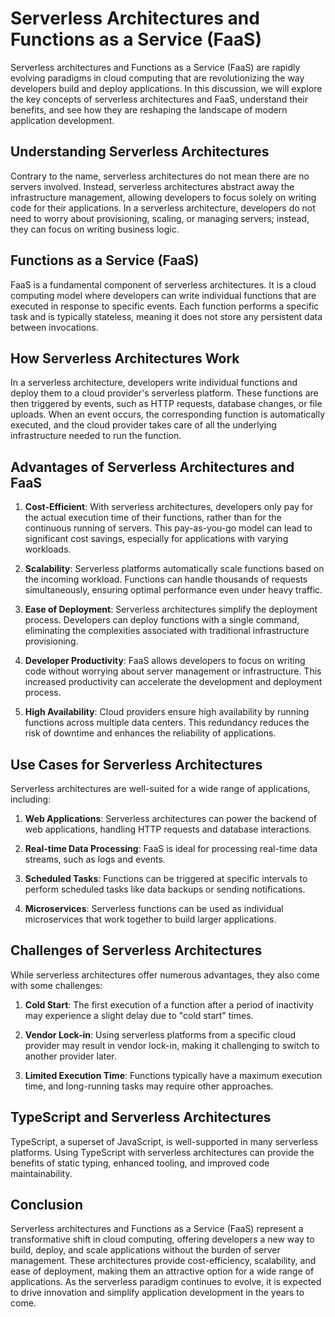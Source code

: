 # Serverless Architectures and Functions as a Service (FaaS)

Serverless architectures and Functions as a Service (FaaS) are rapidly evolving paradigms in cloud computing that are revolutionizing the way developers build and deploy applications. In this discussion, we will explore the key concepts of serverless architectures and FaaS, understand their benefits, and see how they are reshaping the landscape of modern application development.

## Understanding Serverless Architectures

Contrary to the name, serverless architectures do not mean there are no servers involved. Instead, serverless architectures abstract away the infrastructure management, allowing developers to focus solely on writing code for their applications. In a serverless architecture, developers do not need to worry about provisioning, scaling, or managing servers; instead, they can focus on writing business logic.

## Functions as a Service (FaaS)

FaaS is a fundamental component of serverless architectures. It is a cloud computing model where developers can write individual functions that are executed in response to specific events. Each function performs a specific task and is typically stateless, meaning it does not store any persistent data between invocations.

## How Serverless Architectures Work

In a serverless architecture, developers write individual functions and deploy them to a cloud provider's serverless platform. These functions are then triggered by events, such as HTTP requests, database changes, or file uploads. When an event occurs, the corresponding function is automatically executed, and the cloud provider takes care of all the underlying infrastructure needed to run the function.

## Advantages of Serverless Architectures and FaaS

1. **Cost-Efficient**: With serverless architectures, developers only pay for the actual execution time of their functions, rather than for the continuous running of servers. This pay-as-you-go model can lead to significant cost savings, especially for applications with varying workloads.

2. **Scalability**: Serverless platforms automatically scale functions based on the incoming workload. Functions can handle thousands of requests simultaneously, ensuring optimal performance even under heavy traffic.

3. **Ease of Deployment**: Serverless architectures simplify the deployment process. Developers can deploy functions with a single command, eliminating the complexities associated with traditional infrastructure provisioning.

4. **Developer Productivity**: FaaS allows developers to focus on writing code without worrying about server management or infrastructure. This increased productivity can accelerate the development and deployment process.

5. **High Availability**: Cloud providers ensure high availability by running functions across multiple data centers. This redundancy reduces the risk of downtime and enhances the reliability of applications.

## Use Cases for Serverless Architectures

Serverless architectures are well-suited for a wide range of applications, including:

1. **Web Applications**: Serverless architectures can power the backend of web applications, handling HTTP requests and database interactions.

2. **Real-time Data Processing**: FaaS is ideal for processing real-time data streams, such as logs and events.

3. **Scheduled Tasks**: Functions can be triggered at specific intervals to perform scheduled tasks like data backups or sending notifications.

4. **Microservices**: Serverless functions can be used as individual microservices that work together to build larger applications.

## Challenges of Serverless Architectures

While serverless architectures offer numerous advantages, they also come with some challenges:

1. **Cold Start**: The first execution of a function after a period of inactivity may experience a slight delay due to "cold start" times.

2. **Vendor Lock-in**: Using serverless platforms from a specific cloud provider may result in vendor lock-in, making it challenging to switch to another provider later.

3. **Limited Execution Time**: Functions typically have a maximum execution time, and long-running tasks may require other approaches.

## TypeScript and Serverless Architectures

TypeScript, a superset of JavaScript, is well-supported in many serverless platforms. Using TypeScript with serverless architectures can provide the benefits of static typing, enhanced tooling, and improved code maintainability.

## Conclusion

Serverless architectures and Functions as a Service (FaaS) represent a transformative shift in cloud computing, offering developers a new way to build, deploy, and scale applications without the burden of server management. These architectures provide cost-efficiency, scalability, and ease of deployment, making them an attractive option for a wide range of applications. As the serverless paradigm continues to evolve, it is expected to drive innovation and simplify application development in the years to come.
